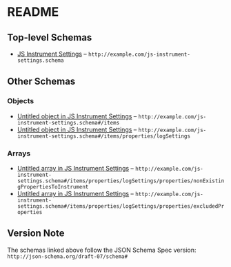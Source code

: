 # README

## Top-level Schemas

-   [JS Instrument Settings](./js_instrument_settings.md "Schema describing the JSON to be passed to JS Instrument Settings") – `http://example.com/js-instrument-settings.schema`

## Other Schemas

### Objects

-   [Untitled object in JS Instrument Settings](./js_instrument_settings-items.md) – `http://example.com/js-instrument-settings.schema#/items`
-   [Untitled object in JS Instrument Settings](./js_instrument_settings-items-properties-logsettings.md "The log settings object") – `http://example.com/js-instrument-settings.schema#/items/properties/logSettings`

### Arrays

-   [Untitled array in JS Instrument Settings](./js_instrument_settings-items-properties-logsettings-properties-nonexistingpropertiestoinstrument.md "An array of non-existing properties to instrument on this object") – `http://example.com/js-instrument-settings.schema#/items/properties/logSettings/properties/nonExistingPropertiesToInstrument`
-   [Untitled array in JS Instrument Settings](./js_instrument_settings-items-properties-logsettings-properties-excludedproperties.md "Properties excluded from instrumentation") – `http://example.com/js-instrument-settings.schema#/items/properties/logSettings/properties/excludedProperties`

## Version Note

The schemas linked above follow the JSON Schema Spec version: `http://json-schema.org/draft-07/schema#`
